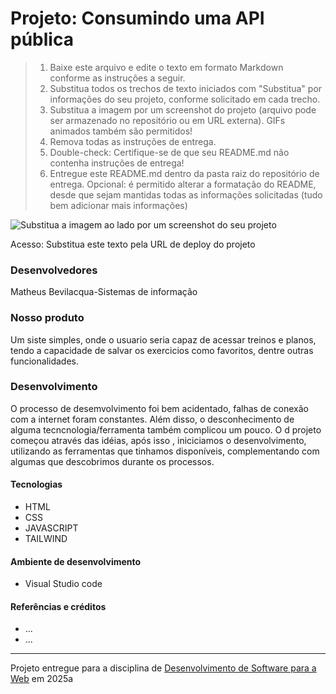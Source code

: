 # Projeto: Consumindo uma API pública

> 1. Baixe este arquivo e edite o texto em formato Markdown conforme as instruções a seguir.
> 2. Substitua todos os trechos de texto iniciados com "Substitua" por informações do seu projeto, conforme solicitado em cada trecho.
> 3. Substitua a imagem por um screenshot do projeto (arquivo pode ser armazenado no repositório ou em URL externa). GIFs animados também são permitidos!
> 4. Remova todas as instruções de entrega.
> 5. Double-check: Certifique-se de que seu README.md não contenha instruções de entrega!
> 6. Entregue este README.md dentro da pasta raiz do repositório de entrega.
> Opcional: é permitido alterar a formatação do README, desde que sejam mantidas todas as informações solicitadas (tudo bem adicionar mais informações)

![Substitua a imagem ao lado por um screenshot do seu projeto](https://mdswanson.com/static/chops-ux-step-4.png "Screenshot do projeto")


Acesso: Substitua este texto pela URL de deploy do projeto


### Desenvolvedores
Matheus Bevilacqua-Sistemas de informação

### Nosso produto

Um siste simples, onde o usuario seria capaz de acessar treinos e planos, tendo a capacidade de salvar os exercicios como favoritos, dentre outras funcionalidades.


### Desenvolvimento

O processo de desemvolvimento foi bem acidentado, falhas de conexão com a internet foram constantes. Além disso, o desconhecimento de alguma tecncnologia/ferramenta também complicou um pouco. O  d projeto começou através das idéias, após isso , iniciciamos o desenvolvimento, utilizando as ferramentas que tinhamos disponíveis, complementando com algumas que descobrimos durante os processos.

#### Tecnologias

- HTML
- CSS
- JAVASCRIPT
- TAILWIND


#### Ambiente de desenvolvimento

- Visual Studio code

#### Referências e créditos


- ...
- ...




---
Projeto entregue para a disciplina de [Desenvolvimento de Software para a Web](http://github.com/andreainfufsm/elc1090-2025a) em 2025a